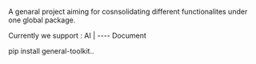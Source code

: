 A genaral project aiming for cosnsolidating different functionalites under one global package.

Currently we support :
    AI 
    | ---- Document


pip install general-toolkit..
 